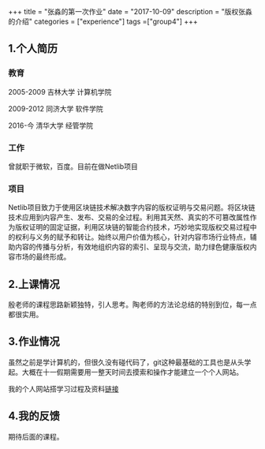 +++
title = "张淼的第一次作业"
date = "2017-10-09"
description = "版权张淼的介绍"
categories = ["experience"]
tags =["group4"]
+++

## 1.个人简历
### 教育
2005-2009 吉林大学 计算机学院

2009-2012 同济大学 软件学院

2016-今   清华大学 经管学院

### 工作
曾就职于微软，百度。目前在做Netlib项目

### 项目
Netlib项目致力于使用区块链技术解决数字内容的版权证明与交易问题。将区块链技术应用到内容产生、发布、交易的全过程。利用其天然、真实的不可篡改属性作为版权证明的固定证据，利用区块链的智能合约技术，巧妙地实现版权交易过程中的权利与义务的赋予和转让。始终以用户价值为核心，针对内容市场行业特点，辅助内容的传播与分析，有效地组织内容的索引、呈现与交流，助力绿色健康版权内容市场的最终形成。


## 2.上课情况
殷老师的课程思路新颖独特，引人思考。陶老师的方法论总结的特别到位，每一点都很实用。


## 3.作业情况
虽然之前是学计算机的，但很久没有碰代码了，git这种最基础的工具也是从头学起。大概在十一假期需要用一整天时间去摸索和操作才能建立一个个人网站。

我的个人网站搭学习过程及资料[链接](http://www.artgarden.live/post/hello/)

## 4.我的反馈
期待后面的课程。

